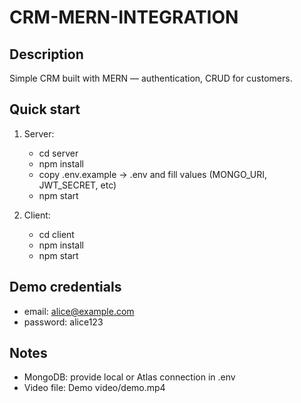 # CRM-MERN-INTEGRATION

## Description
Simple CRM built with MERN — authentication, CRUD for customers.

## Quick start
1. Server:
   - cd server
   - npm install
   - copy .env.example -> .env and fill values (MONGO_URI, JWT_SECRET, etc)
   - npm start

2. Client:
   - cd client
   - npm install
   - npm start

## Demo credentials
- email: alice@example.com
- password: alice123

## Notes
- MongoDB: provide local or Atlas connection in .env
- Video file: Demo video/demo.mp4 
